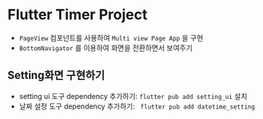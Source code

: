 # Flutter Timer Project

- `PageView` 컴포넌트를 사용하여 `Multi view Page App` 을 구현
- `BottomNavigator` 를 이용하여 화면을 전환하면서 보여주기

## Setting화면 구현하기

- setting ui 도구 dependency 추가하기: `flutter pub add setting_ui` 설치
- 날짜 설정 도구 dependency 추가하기: ` flutter pub add datetime_setting`
